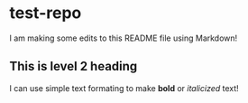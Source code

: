 # test-repo

I am making some edits to this README file using Markdown!

## This is level 2 heading

I can use simple text formating to make **bold** or *italicized* text!
